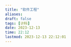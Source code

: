 ```yaml
---
title: "软件工程"
aliases: 
draft: false
tags: [计科]
date: 2023-12-13
time: 22:12
lastmod: 2023-12-13 22:12:01
---
```


